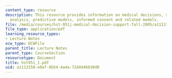 ```yaml
---
content_type: resource
description: This resource provides information on medical decisions, sensitivity
  analysis, predictive models, informed consent and related models.
file: /media/courses/hst-951j-medical-decision-support-fall-2005/a1113158e0af8b544a4a72d4d46630d0_hst951_1.pdf
file_type: application/pdf
learning_resource_types:
- Lecture Notes
ocw_type: OCWFile
parent_title: Lecture Notes
parent_type: CourseSection
resourcetype: Document
title: hst951_1.pdf
uid: a1113158-e0af-8b54-4a4a-72d4d46630d0
---
```

